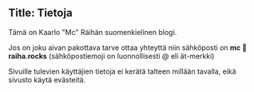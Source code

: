 Title: Tietoja
---
Tämä on Kaarlo "Mc" Räihän suomenkielinen blogi.

Jos on joku aivan pakottava tarve ottaa yhteyttä niin sähköposti on **mc 📧 raiha.rocks** (sähköpostiemoji on luonnollisesti @ eli ät-merkki)

Sivuille tulevien käyttäjien tietoja ei kerätä talteen millään tavalla, eikä sivusto käytä evästeitä.